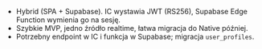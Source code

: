- Hybrid (SPA + Supabase). IC wystawia JWT (RS256), Supabase Edge Function wymienia go na sesję.
- Szybkie MVP, jedno źródło realtime, łatwa migracja do Native później.
- Potrzebny endpoint w IC i funkcja w Supabase; migracja `user_profiles`.
